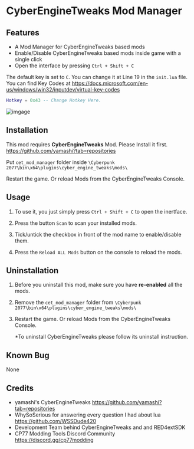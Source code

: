 # CyberEngineTweaks Mod Manager

## Features

- A Mod Manager for CyberEngineTweaks based mods
- Enable/Disable CyberEngineTweaks based mods inside game with a single click
- Open the interface by pressing `Ctrl + Shift + C`

The default key is set to `C`. You can change it at Line 19 in the `init.lua` file. You can find Key Codes at https://docs.microsoft.com/en-us/windows/win32/inputdev/virtual-key-codes

```lua
Hotkey = 0x43 -- Change Hotkey Here.
```

![imgage](https://staticdelivery.nexusmods.com/mods/3333/images/895/895-1610480969-1242777005.png)

## Installation

This mod requires **CyberEngineTweaks** Mod. Please Install it first. https://github.com/yamashi?tab=repositories

Put `cet_mod_manager` folder inside `\Cyberpunk 2077\bin\x64\plugins\cyber_engine_tweaks\mods\`

Restart the game. Or reload Mods from the CyberEngineTweaks Console.

## Usage

1. To use it, you just simply press `Ctrl + Shift + C` to open the inertface.

2. Press the button `Scan` to scan your installed mods.

3. Tick/untick the checkbox in front of the mod name to enable/disable them.

4. Press the `Reload ALL Mods` button on the console to reload the mods.

## Uninstallation

1. Before you uninstall this mod, make sure you have **re-enabled** all the mods.

2. Remove the `cet_mod_manager` folder from `\Cyberpunk 2077\bin\x64\plugins\cyber_engine_tweaks\mods\`

3. Restart the game. Or reload Mods from the CyberEngineTweaks Console.

   *To uninstall CyberEngineTweaks please follow its uninstall instruction.
   
## Known Bug

None

## Credits

- yamashi's CyberEngineTweaks https://github.com/yamashi?tab=repositories
- WhySoSerious for answering every question I had about lua https://github.com/WSSDude420
- Development Team behind CyberEngineTweaks and and RED4extSDK
- CP77 Modding Tools Discord Community https://discord.gg/cp77modding

